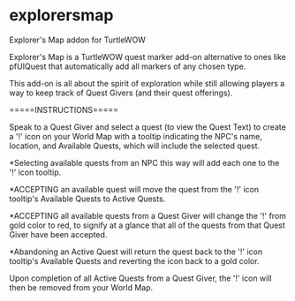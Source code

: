 # explorersmap
Explorer's Map addon for TurtleWOW


Explorer's Map is a TurtleWOW quest marker add-on alternative to ones like pfUIQuest that automatically add all markers of any chosen type.

This add-on is all about the spirit of exploration while still allowing players a way to keep track of Quest Givers (and their quest offerings).

=====INSTRUCTIONS=====

Speak to a Quest Giver and select a quest (to view the Quest Text) to create a '!' icon on your World Map with a tooltip indicating the NPC's name, location, and Available Quests, which will include the selected quest.

*Selecting available quests from an NPC this way will add each one to the '!' icon tooltip.

*ACCEPTING an available quest will move the quest from the '!' icon tooltip's Available Quests to Active Quests.

*ACCEPTING all available quests from a Quest Giver will change the '!' from gold color to red, to signify at a glance that all of the quests from that Quest Giver have been accepted.

*Abandoning an Active Quest will return the quest back to the '!' icon tooltip's Available Quests and reverting the icon back to a gold color.


Upon completion of all Active Quests from a Quest Giver, the '!' icon will then be removed from your World Map.
